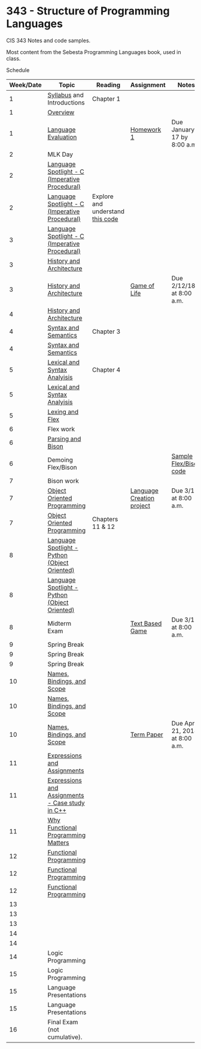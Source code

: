 # 343 - Structure of Programming Languages
CIS 343 Notes and code samples.

Most content from the Sebesta Programming Languages book, used in class.

Schedule

| Week/Date | Topic | Reading | Assignment | Notes |
|------|-------|---------|------------|-------|
| 1  | [Syllabus](./syllabus.md "Class syllabus") and Introductions | Chapter 1 | | |
| 1  | [Overview](https://gitpitch.com/irawoodring/343/master?p=overview "Overview slides") | | |
| 1  | [Language Evaluation](https://gitpitch.com/irawoodring/343/master?p=language-evaluation "Language evaluation slides") | | [Homework 1](./assignments/github.md "Homework 1")| Due January 17 by 8:00 a.m. |
| 2 | MLK Day | | |
| 2 | [Language Spotlight - C (Imperative Procedural)](https://gitpitch.com/irawoodring/343/master?p=c-lectures "C Lecture") | | |
| 2 | [Language Spotlight - C (Imperative Procedural)](https://gitpitch.com/irawoodring/343/master?p=c-lectures "C Lecture") | Explore and understand [this code](https://github.com/irawoodring/pointer_perils "Pointers in C") | |
| 3 | [Language Spotlight - C (Imperative Procedural)](https://gitpitch.com/irawoodring/343/master?p=c-lectures "C Lecture") | | |
| 3 | [History and Architecture](https://gitpitch.com/irawoodring/343/master?p=history-and-architecture) | | |
| 3 | [History and Architecture](https://gitpitch.com/irawoodring/343/master?p=history-and-architecture) | | [Game of Life](./assignments/life.md "Game of Life assignment") | Due 2/12/18 at 8:00 a.m. |
| 4 | [History and Architecture](https://gitpitch.com/irawoodring/343/master?p=history-and-architecture)  | | |
| 4  | [Syntax and Semantics](https://gitpitch.com/irawoodring/343/master?p=syntax-and-semantics "Syntax and Semantics Lecture") | Chapter 3 | | |
| 4  | [Syntax and Semantics](https://gitpitch.com/irawoodring/343/master?p=syntax-and-semantics "Syntax and Semantics Lecture") |  | | |
| 5  | [Lexical and Syntax Analyisis](https://gitpitch.com/irawoodring/343/master?p=lexical-and-syntax-analysis "Lexical and Syntax Analysis") | Chapter 4 | | |
| 5  | [Lexical and Syntax Analyisis](https://gitpitch.com/irawoodring/343/master?p=lexical-and-syntax-analysis "Lexical and Syntax Analysis") |  | | |
| 5  | [Lexing and Flex](https://gitpitch.com/irawoodring/343/master?p=lexing-and-regex "Flex tutorial") |  | | |
| 6  | Flex work |  | | |
| 6  | [Parsing and Bison](https://gitpitch.com/irawoodring/343/master?p=parsing-with-bison "Bison tutorial")|  | | |
| 6  | Demoing Flex/Bison |  | | [Sample Flex/Bison code](https://github.com/irawoodring/343/tree/master/parsing-with-bison/sample_code "Sample code.")|
| 7  | Bison work |  | | |
| 7  | [Object Oriented Programming](https://gitpitch.com/irawoodring/343/master?p=object-oriented-programming "ADTs and OO") |  | [Language Creation project](./assignments/language_creation.md "Language creation assignment") | Due 3/12 at 8:00 a.m. |
| 7  | [Object Oriented Programming](https://gitpitch.com/irawoodring/343/master?p=object-oriented-programming "ADTs and OO") | Chapters 11 & 12 | | |
| 8  |  [Language Spotlight - Python (Object Oriented)](https://gitpitch.com/irawoodring/343/master?p=python-overview "Python Language Overview") |  | | |
| 8  |  [Language Spotlight - Python (Object Oriented)](https://gitpitch.com/irawoodring/343/master?p=python-overview "Python Language Overview") |  | | |
| 8  | Midterm Exam |  | [Text Based Game](./assignments/zork.md) | Due 3/19 at 8:00 a.m. |
| 9  | Spring Break |  | | |
| 9  | Spring Break |  | | |
| 9  | Spring Break |  | | |
| 10  |  [Names, Bindings, and Scope](https://gitpitch.com/irawoodring/343/master?p=names-binding-scope "Names, Binding, and Scope") |  | | |
| 10  |  [Names, Bindings, and Scope](https://gitpitch.com/irawoodring/343/master?p=names-binding-scope "Names, Binding, and Scope") |  | | |
| 10  |  [Names, Bindings, and Scope](https://gitpitch.com/irawoodring/343/master?p=names-binding-scope "Names, Binding, and Scope") |  | [Term Paper](./assignments/term_paper.md) | Due April 21, 2018 at 8:00 a.m. |
| 11  | [Expressions and Assignments](https://gitpitch.com/irawoodring/343/master?p=expressions_and_assignments "Expressions and Assignments")| | | |
| 11  | [Expressions and Assignments - Case study in C++](https://gitpitch.com/irawoodring/343/master?p=operator_overloading) | | | |
| 11  | [Why Functional Programming Matters](https://youtu.be/XrNdvWqxBvA) | | | |
| 12  | [Functional Programming](https://gitpitch.com/irawoodring/343/master?p=functional_languages) | | | |
| 12  | [Functional Programming](https://gitpitch.com/irawoodring/343/master?p=functional_languages) | | | |
| 12  | [Functional Programming](https://gitpitch.com/irawoodring/343/master?p=functional_languages) | | | |
| 13  | | | | |
| 13  | | | | |
| 13  | | | | |
| 14  | | | | |
| 14  | | | | |
| 14  | Logic Programming | | | |
| 15  | Logic Programming | | | |
| 15  | Language Presentations | | | |
| 15  | Language Presentations | | | |
| 16  | Final Exam (not cumulative). | | | |
